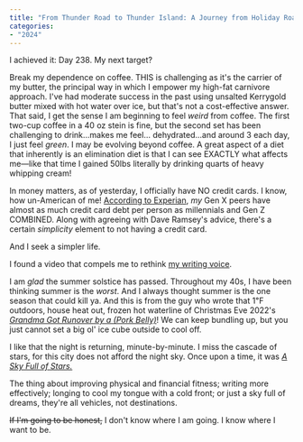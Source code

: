 ```yaml
---
title: "From Thunder Road to Thunder Island: A Journey from Holiday Road to Holiday in Spain"
categories:
- "2024"
---
```


I achieved it: Day 238.  My next target? 

Break my dependence on coffee.  THIS is challenging as it's the carrier of my butter, the principal way in which I empower my high-fat carnivore approach.  I've had moderate success in the past using unsalted Kerrygold butter mixed with hot water over ice, but that's not a cost-effective answer.  That said, I get the sense I am beginning to feel *weird* from coffee.  The first two-cup coffee in a 40 oz stein is fine, but the second set has been challenging to drink...makes me feel... dehydrated...and around 3 each day, I just feel *green*.  I may be evolving beyond coffee.  A great aspect of a diet that inherently is an elimination diet is that I can see EXACTLY what affects me—like that time I gained 50lbs literally by drinking quarts of heavy whipping cream!

In money matters, as of yesterday, I officially have NO credit cards.  I know, how un-American of me!  [According to Experian](https://www.experian.com/blogs/ask-experian/state-of-credit-cards/#s5), *my* Gen X peers have almost as much credit card debt per person as millennials and Gen Z COMBINED.  Along with agreeing with Dave Ramsey's advice, there's a certain *simplicity* element to not having a credit card.  

And I seek a simpler life.  

I found a video that compels me to rethink [my writing voice](https://www.youtube.com/watch?v=_ru0pnAnq7g).

I am *glad* the summer solstice has passed.  Throughout my 40s, I have been thinking summer is the *worst*.  And I always thought summer is the one season that could kill ya.  And this is from the guy who wrote that 1℉ outdoors, house heat out, frozen hot waterline of Christmas Eve 2022's [*Grandma Got Runover by a (Pork Belly)*](/2022-12-24-grandma-got-runover/)!  We can keep bundling up, but you just cannot set a big ol' ice cube outside to cool off. 

I like that the night is returning, minute-by-minute.  I miss the cascade of stars, for this city does not afford the night sky.  Once upon a time, it was [*A Sky Full of Stars.*](https://open.spotify.com/track/0FDzzruyVECATHXKHFs9eJ?si=778387e4e6ab44ac) 

The thing about improving physical and financial fitness; writing more effectively; longing to cool my tongue with a cold front; or just a sky full of dreams, they're all vehicles, not destinations.

~~If I'm going to be honest,~~ I don't know where I am going.  I know where I want to be.





